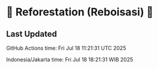 
# 🌳 Reforestation (Reboisasi) 🌲

## Last Updated

GitHub Actions time: Fri Jul 18 11:21:31 UTC 2025

Indonesia/Jakarta time: Fri Jul 18 18:21:31 WIB 2025
